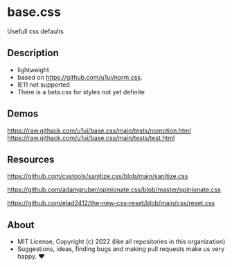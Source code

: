 # base.css
Usefull css defaults

## Description

- lightweight
- based on https://github.com/u1ui/norm.css.  
- IE11 not supported
- There is a beta.css for styles not yet definite

## Demos

https://raw.githack.com/u1ui/base.css/main/tests/nomotion.html  
https://raw.githack.com/u1ui/base.css/main/tests/test.html  

## Resources

https://github.com/csstools/sanitize.css/blob/main/sanitize.css

https://github.com/adamgruber/opinionate.css/blob/master/opinionate.css

https://github.com/elad2412/the-new-css-reset/blob/main/css/reset.css

## About

- MIT License, Copyright (c) 2022 <u1> (like all repositories in this organization) <br>
- Suggestions, ideas, finding bugs and making pull requests make us very happy. ♥

